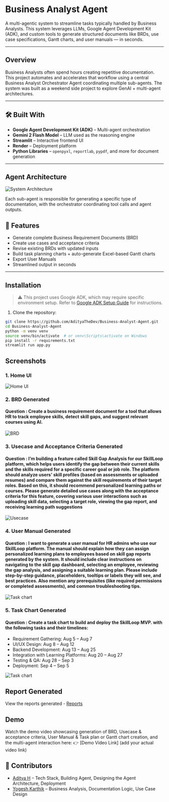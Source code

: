 # Business Analyst Agent 

A multi-agentic system to streamline tasks typically handled by Business Analysts. 
This system leverages LLMs, Google Agent Development Kit (ADK), and custom tools to generate structured documents like BRDs, use case specifications, Gantt charts, and user manuals — in seconds.

---

## Overview

Business Analysts often spend hours creating repetitive documentation. This project automates and accelerates that workflow using a central Business Analyst Orchestrator Agent coordinating multiple sub-agents.
The system was built as a weekend side project to explore GenAI + multi-agent architectures.

---

## 🛠️ Built With

- **Google Agent Development Kit (ADK)** – Multi-agent orchestration  
- **Gemini 2 Flash Model** – LLM used as the reasoning engine  
- **Streamlit** – Interactive frontend UI  
- **Render** – Deployment platform  
- **Python Libraries** – `openpyxl`, `reportlab`, `pypdf`, and more for document generation

---

##  Agent Architecture

![System Architecture](Architecture.drawio.png)


Each sub-agent is responsible for generating a specific type of documentation, with the orchestrator coordinating tool calls and agent outputs.



## 📄 Features

-  Generate complete Business Requirement Documents (BRD)
-  Create use cases and acceptance criteria
-  Revise existing BRDs with updated inputs
-  Build task planning charts + auto-generate Excel-based Gantt charts
-  Export User Manuals
-  Streamlined output in seconds

---

##  Installation

> ⚠ This project uses Google ADK, which may require specific environment setup. Refer to [Google ADK Setup Guide](https://github.com/google/agent-development-kit) for instructions.

1. Clone the repository:

```bash
git clone https://github.com/AdityaTheDev/Business-Analyst-Agent.git
cd Business-Analyst-Agent
python -m venv venv
source venv/bin/activate  # or venv\Scripts\activate on Windows
pip install -r requirements.txt
streamlit run app.py
```

## Screenshots
### 1. Home UI

![Home UI](screenshots/home.png)
### 2. BRD Generated
#### Question :  Create a business requirement document for a tool that allows HR to track employee skills, detect skill gaps, and suggest relevant courses using AI.
![BRD](screenshots/brd_generated.png)
### 3. Usecase and Acceptance Criteria Generated
#### Question : I’m building a feature called Skill Gap Analysis for our SkillLoop platform, which helps users identify the gap between their current skills and the skills required for a specific career goal or job role. The platform should analyze users’ skill profiles (based on assessments or uploaded resumes) and compare them against the skill requirements of their target roles. Based on this, it should recommend personalized learning paths or courses. Please generate detailed use cases along with the acceptance criteria for this feature, covering various user interactions such as uploading skill data, selecting a target role, viewing the gap report, and receiving learning path suggestions
![Usecase](screenshots/usecase_generated.png)
### 4. User Manual Generated
#### Question : I want to generate a user manual for HR admins who use our SkillLoop platform. The manual should explain how they can assign personalized learning plans to employees based on skill gap reports generated by the system. It should include clear instructions on navigating to the skill gap dashboard, selecting an employee, reviewing the gap analysis, and assigning a suitable learning plan. Please include step-by-step guidance, placeholders, tooltips or labels they will see, and best practices. Also mention any prerequisites (like required permissions or completed assessments), and common troubleshooting tips.

![Task chart](screenshots/usermanual_generated.png)
### 5. Task Chart Generated
#### Question : Create a task chart to build and deploy the SkillLoop MVP. with the following tasks and their timelines:
   - Requirement Gathering: Aug 5 – Aug 7
   - UI/UX Design: Aug 8 – Aug 12
   - Backend Development: Aug 13 – Aug 25
   - Integration with Learning Platforms: Aug 20 – Aug 27
   - Testing & QA: Aug 28 – Sep 3
   - Deployment: Sep 4 – Sep 5

![Task chart](screenshots/task_chart_created.png)

## Report Generated
View the reports generated - [Reports](reports_generated)

## Demo
Watch the demo video showcasing generation of BRD, Usecase & acceptance criteria, User Manual & Task plan or Gantt chart creation, and the multi-agent interaction here:
👉 [Demo Video Link] (add your actual video link)

## 👥 Contributors

- [Aditya H](https://www.linkedin.com/in/aditya26/) – Tech Stack, Building Agent, Designing the Agent Architecture, Deployment
- [Yogesh Karthik](https://www.linkedin.com/in/yogeshkarthik/) – Business Analysis, Documentation Logic, Use Case Design

